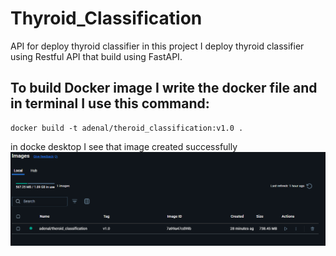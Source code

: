 # Thyroid_Classification
API for deploy thyroid classifier in this project I deploy thyroid classifier using Restful API that build using FastAPI.
## To build Docker image I write the docker file and in terminal I use this command:
    docker build -t adenal/theroid_classification:v1.0 .
in docke desktop I see that image created successfully
![Alt](https://github.com/AdanALalawni/Thyroid_Classification/blob/main/images/Screenshot%202024-11-13%20151507.png)
